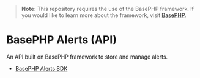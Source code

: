 > **Note:** This repository requires the use of the BasePHP framework. If you would like to learn more about the framework, visit [BasePHP](https://github.com/basephp/framework).

# BasePHP Alerts (API)
An API built on BasePHP framework to store and manage alerts.

- [BasePHP Alerts SDK](https://github.com/timothymarois/basephp-alerts-sdk)
